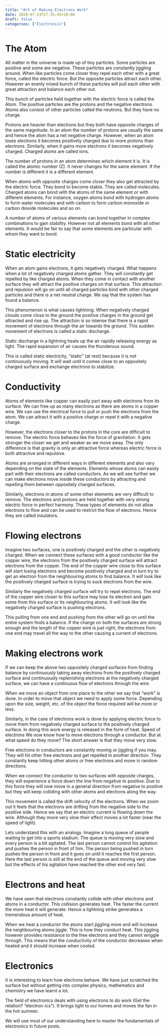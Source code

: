 ```yaml
---
title: "Art of Making Electrons Work"
date: 2020-07-23T17:35:45+10:00
draft: false
categories: ["Electronics"]
---
```


# The Atom
All matter in the universe is made up of tiny particles. Some particles are positive and some are negative. These particles are constantly jiggling around. When like particles come closer they repel each other with a great force, called the electric force. But the opposite particles attract each other. However an evenly mixed bunch of these particles will pull each other with great attraction and balance each other out. 

This bunch of particles held together with the electric force is called the Atom. The positive particles are the protons and the negative electrons. Atoms also consist of other particles called the neutrons. But they have no charge.

Protons are heavier than electrons but they both have opposite charges of the same magnitude.  In an atom the number of protons are usually the same and hence the atom has a net negative charge. However, when an atom loses electrons it becomes positively charged due to more protons than electrons. Similarly, when it gains more electrons it becomes negatively charged. Charged atoms are called ions.

The number of protons in an atom determines which element it is. It is called the atomic number (Z). It never changes for the same element. If the number is different it is a different element.

When atoms with opposite charges come closer they also get attracted by the electric force. They bond to become stable. They are called molecules. Charged atoms can bond with the atoms of the same element or with different elements. For instance, oxygen atoms bond with hydrogen atoms to form water molecules and with carbon to form carbon monoxide or carbon dioxide molecules and so on. 

A number of atoms of various elements can bond together in complex combinations to gain stability. However not all elements bond with all other elements. It would be fair to say that some elements are particular with whom they want to bond.

# Static electricity
When an atom gains electrons, it gets negatively charged. What happens when a lot of negatively charged atoms gather. They will constantly get repelled by like charged atoms. When they come in contact with another surface they will attract the positive charges on that surface. This attraction and repulsion will go on until all charged particles bind with other charged particles and there is a net neutral charge. We say that the system has found a balance.

This phenomenon is what causes lightning. When negatively charged clouds come close to the ground the positive charges in the ground get attracted and rise up. The attraction is so intense that there is a rapid movement of electrons through the air towards the ground. This sudden movement of electrons is called a static discharge.

Static discharge in a lightning heats up the air rapidly releasing energy as light. The rapid expansion of air causes the thunderous sound.

This is called static electricity, “static” (at rest)  because it is not continuously moving. It will wait until it comes close to an oppositely charged surface and exchange electrons to stabilize.

# Conductivity
Atoms of elements like copper can easily part away with electrons from its surface. We can free up as many electrons as there are atoms in a copper wire. We can use the electrical force to pull or push the electrons from the atom. We can attract it with a positive charge or repel it with a negative charge.

However, the electrons closer to the protons in the core are difficult to remove. The electric force behaves like the force of gravitation. It gets stronger the closer we get and weaker as we move away. The only difference is that gravity is only an attractive force whereas electric force is both attractive and repulsive.

Atoms are arranged in different ways in different elements and also vary depending on the state of the elements. Elements whose atoms can easily part with their electrons are called conductors. As we will see further we can make electrons move inside these conductors by attracting and repelling them between oppositely charged surfaces.

Similarly, electrons in atoms of some other elements are very difficult to remove. The electrons and protons are held together with very strong electric force in perfect harmony. These types of elements do not allow electrons to flow and can be used to restrict the flow of electrons. Hence they are called insulators.

# Flowing electrons
Imagine two surfaces, one is positively charged and the other is negatively charged. When we connect these surfaces with a good conductor like the copper wire, the electrons from the positively charged surface will attract electrons from the copper. The end of the copper wire close to this surface will start losing electrons and become positively charged and in turn try to get an electron from the neighbouring atoms to find balance. It will look like the positively charged surface is trying to suck electrons from the wire.

Similarly the negatively charged surface will try to repel electrons. The end of the copper wire closer to this surface may lose its electron and gain some from this surface or its neighbouring atoms. It will look like the negatively charged surface is pushing electrons.

This pulling from one end and pushing from the other will go on until the entire system finds a balance. If the charge on both the surfaces are strong enough and the length of the copper wire is just right, the electrons from one end may travel all the way to the other causing a current of electrons.

# Making electrons work
If we can keep the above two oppositely charged surfaces from finding balance by continuously taking away electrons from the positively charged surface and continuously replenishing electrons at the negatively charged surface, we can have a continuous flow of electrons through the wire.

When we move an object from one place to the other we say that “work” is done. In order to move that object we need to apply some force. Depending upon the size, weight, etc. of the object the force required will be more or less.

Similarly, in the case of electrons work is done by applying electric force to move them from negatively charged surface to the positively charged surface. In doing this work energy is released in the form of heat.
Speed of electrons
We now know how to move electrons through a conductor. But at what speed do they move? The short answer is that they move very slow.

Free electrons in conductors are constantly moving or jiggling if you may. They will hit other free electrons and get repelled in another direction. They constantly keep hitting other atoms or free electrons and move in random directions.

When we connect the conductor to two surfaces with opposite charges, they will experience a force down the line from negative to positive. Due to this force they will now move in a general direction from negative to positive but they will keep colliding with other atoms and electrons along the way. 

This movement is called the drift velocity of the electrons. When we zoom out it feels that the electrons are drifting from the negative side to the positive side. Hence we say that an electric current is flowing down the wire. Although they move very slow their effect moves a lot faster (near the speed of light). 

Lets understand this with an analogy. Imagine a long queue of people waiting to get into a sports stadium. The queue is moving very slow and every person is a bit agitated. The last person cannot control his agitation and pushes the person in front of him. The person being pushed in turn pushes the person in front and it goes on until it reaches the first person. Here the last person is still at the end of the queue and moving very slow but the effects of his agitation have reached the other end very fast.

# Electrons and heat
We have seen that electrons constantly collide with other electrons and atoms in a conductor. This collision generates heat. The faster the current the more heat it will generate. Hence a lightning strike generates a tremendous amount of heat.

When we heat a conductor the atoms start jiggling more and will increase the neighbouring atoms jiggle. This is how they conduct heat. This jiggling however provides resistance to the free electrons and they cannot wriggle through. This means that the conductivity of the conductor decreases when heated and it should increase when cooled.

# Electronics
It is interesting to learn how electrons behave. We have just scratched the surface but without getting into complex physics, mathematics and chemistry we have learnt a lot. 

The field of electronics deals with using electrons to do work (Get the relation? “electron-ics”). It brings light to our homes and moves the fan in the hot summer.

We will use most of our understanding here to master the fundamentals of electronics in future posts.

